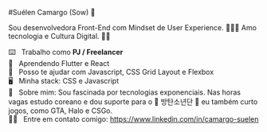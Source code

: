 #Suélen Camargo (Sow)  👋

Sou desenvolvedora Front-End com Mindset de User Experience.  👩🏻‍💻
Amo tecnologia e Cultura Digital. 🙋🏻

⌨️ &nbsp; Trabalho como **PJ / Freelancer**
 <br/> 💜 &nbsp; Aprendendo Flutter e React
 <br/> 👋 &nbsp; Posso te ajudar com Javascript, CSS Grid Layout e Flexbox
 <br/> 🖥️ &nbsp; Minha stack: CSS e Javascript
 <br/> 💬  &nbsp; Sobre mim: Sou fascinada por tecnologias exponenciais. Nas horas vagas estudo coreano e dou suporte para o 💜 방탄소년단 💜 eu também curto jogos, como GTA, Halo e CSGo.
 <br/> 👏🏻 &nbsp; Entre em contato comigo: https://www.linkedin.com/in/camargo-suelen

